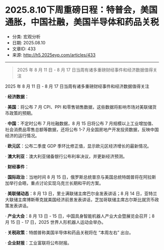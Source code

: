 # 2025.8.10下周重磅日程：特普会，美国通胀，中国社融，美国半导体和药品关税

- 分类: 宏观分析
- 日期: 2025.08.10
- 文章ID: 433
- 来源: http://h5.2025eyp.com/articles/433

---

> 2025 年 8 月 11 日 - 8 月 17 日当周有诸多重磅财经事件和经济数据值得关注

2025 年 8 月 11 日 - 8 月 17 日当周有诸多重磅财经事件和经济数据值得关注

· **经济数据**：

· **美国**：将公布 7 月 CPI、PPI 和零售销售数据，这些数据将影响市场对美联储货币政策的预期。

· **中国**：不定时公布 7 月社融数据，8 月 15 日将公布 7 月规模以上工业增加值、社会消费品零售总额等数据，还将公布 1-7 月全国房地产开发投资数据，反映中国经济的运行情况。

· **欧元区**：公布二季度 GDP 季环比修正值，显示欧元区经济增长的最新情况。

· **澳大利亚**：澳大利亚储备银行公布利率决议，并更新经济预测。

· **财经事件**：

· **国际政治**：当地时间 8 月 15 日，俄罗斯总统普京与美国总统特朗普将在阿拉斯加举行会晤，重点讨论实现乌克兰长期和平的方案。

· **美联储动态**：8 月 13 日，里士满联储主席巴尔金发表讲话；8 月 14 日，亚特兰大联储主席博斯蒂克就美国经济前景发表讲话，芝加哥联储主席古尔斯比就货币政策发表讲话。

· **产业大会**：8 月 13 日 - 15 日，中国具身智能机器人产业大会暨展览会召开；8 月 15 日 - 17 日，2025 世界人形机器人运动会举办。

· **关税政策**：特朗普称美国半导体和药品关税将在 “本周左右” 出台。

· **企业财报**：工业富联将公布财报。
